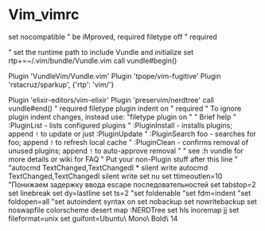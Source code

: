 # Vim_vimrc

set nocompatible              " be iMproved, required
filetype off                  " required

" set the runtime path to include Vundle and initialize
set rtp+=~/.vim/bundle/Vundle.vim
call vundle#begin()

Plugin 'VundleVim/Vundle.vim'
Plugin 'tpope/vim-fugitive'
Plugin 'rstacruz/sparkup', {'rtp': 'vim/'}

Plugin 'elixir-editors/vim-elixir'
Plugin 'preservim/nerdtree'
call vundle#end()            " required
filetype plugin indent on    " required
" To ignore plugin indent changes, instead use:
"filetype plugin on
"
" Brief help
" :PluginList       - lists configured plugins
" :PluginInstall    - installs plugins; append `!` to update or just :PluginUpdate
" :PluginSearch foo - searches for foo; append `!` to refresh local cache
" :PluginClean      - confirms removal of unused plugins; append `!` to auto-approve removal
"
" see :h vundle for more details or wiki for FAQ
" Put your non-Plugin stuff after this line
"
"autocmd TextChanged,TextChangedI * silent write
autocmd TextChanged,TextChangedI <buffer> silent write
set nu
set ttimeoutlen=10 "Понижаем задержку ввода escape последовательностей
set tabstop=2
set linebreak
set dy=lastline
set ts=2
"set foldenable
"set fdm=indent
"set foldopen=all
"set autoindent
syntax on
set nobackup
set nowritebackup
set noswapfile
colorscheme desert
map <F2> <Esc>:NERDTree<CR>
set hls
inoremap jj <Esc>
set fileformat=unix
set guifont=Ubuntu\ Mono\ Bold\ 14
